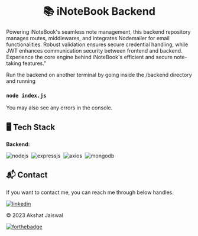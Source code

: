 <h1 align="center">📚 iNoteBook Backend</h1>

<p>Powering iNoteBook's seamless note management, this backend repository manages routes, middlewares, and integrates Nodemailer for email functionalities. Robust validation ensures secure credential handling, while JWT enhances communication security between frontend and backend. Experience the core engine behind iNoteBook's efficient and secure note-taking features."</p>

<!-- [Visit Now]() 🚀 -->
Run the backend on another terminal by going inside the /backend directory and running
### `node index.js`
You may also see any errors in the console.

## 🖥️ Tech Stack

**Backend:**

![nodejs](https://img.shields.io/badge/Node.js-43853D?style=for-the-badge&logo=node.js&logoColor=white)&nbsp;
![expressjs](https://img.shields.io/badge/Express.js-F7DF1E?style=for-the-badge&logo=express&logoColor=black)&nbsp;
![axios](https://img.shields.io/badge/Axios-20232A?style=for-the-badge&logo=axios&logoColor=61DAFB)&nbsp;
![mongodb](https://img.shields.io/badge/MongoDB-%234ea94b.svg?style=for-the-badge&logo=mongodb&logoColor=white)&nbsp;


<h2>📬 Contact</h2>

If you want to contact me, you can reach me through below handles.

[![linkedin](https://img.shields.io/badge/LinkedIn-0077B5?style=for-the-badge&logo=linkedin&logoColor=white)](https://www.linkedin.com/in/akshat-jaiswal-4664a2197)

© 2023 Akshat Jaiswal

[![forthebadge](https://forthebadge.com/images/badges/built-with-love.svg)](https://forthebadge.com)


